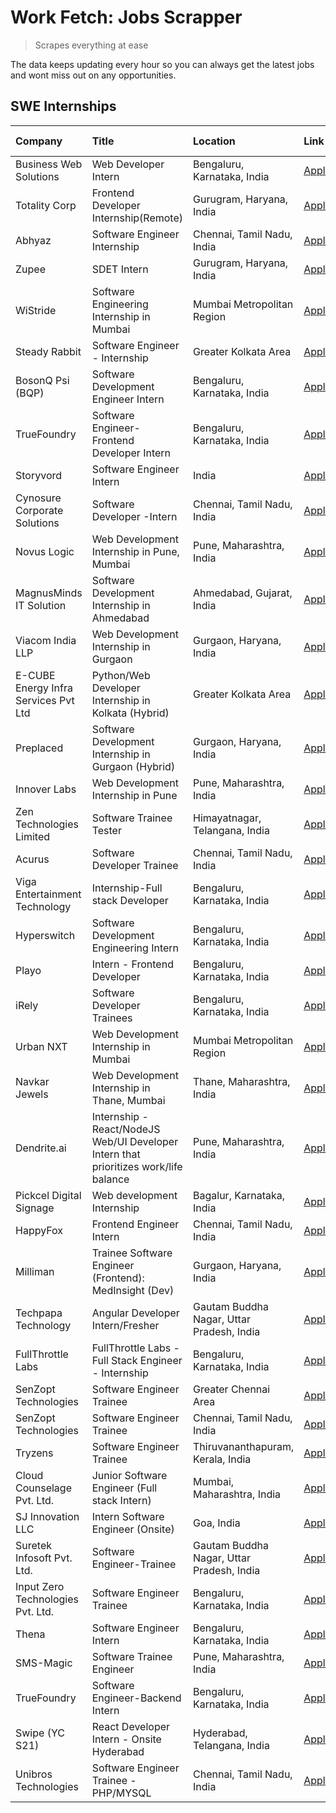 # Work Fetch: Jobs Scrapper
> Scrapes everything at ease

The data keeps updating every hour so you can always get the latest jobs and wont miss out on any opportunities.

## SWE Internships
<!--START_SECTION:workfetch-->
| Company                              | Title                                                                                | Location                                  | Link                                                                                                                                                                                                                                                                                              | Date Posted   |
|:-------------------------------------|:-------------------------------------------------------------------------------------|:------------------------------------------|:--------------------------------------------------------------------------------------------------------------------------------------------------------------------------------------------------------------------------------------------------------------------------------------------------|:--------------|
| Business Web Solutions               | Web Developer Intern                                                                 | Bengaluru, Karnataka, India               | [Apply](https://in.linkedin.com/jobs/view/web-developer-intern-at-business-web-solutions-3897552404?position=41&pageNum=0&refId=907DXSS8jWlmVrkpFGpbqA%3D%3D&trackingId=ih30L9dqzpjtGyUQIt6HGA%3D%3D&trk=public_jobs_jserp-result_search-card)                                                    | 2024-04-13    |
| Totality Corp                        | Frontend Developer Internship(Remote)                                                | Gurugram, Haryana, India                  | [Apply](https://in.linkedin.com/jobs/view/frontend-developer-internship-remote-at-totality-corp-3897033997?position=10&pageNum=0&refId=907DXSS8jWlmVrkpFGpbqA%3D%3D&trackingId=eiKFjmhuToEYmlcCgprwhA%3D%3D&trk=public_jobs_jserp-result_search-card)                                             | 2024-04-12    |
| Abhyaz                               | Software Engineer Internship                                                         | Chennai, Tamil Nadu, India                | [Apply](https://in.linkedin.com/jobs/view/software-engineer-internship-at-abhyaz-3896949793?position=56&pageNum=0&refId=907DXSS8jWlmVrkpFGpbqA%3D%3D&trackingId=tNSBl02ygy5y08rrT%2FS48A%3D%3D&trk=public_jobs_jserp-result_search-card)                                                          | 2024-04-12    |
| Zupee                                | SDET Intern                                                                          | Gurugram, Haryana, India                  | [Apply](https://in.linkedin.com/jobs/view/sdet-intern-at-zupee-3888478071?position=32&pageNum=0&refId=907DXSS8jWlmVrkpFGpbqA%3D%3D&trackingId=4AdRLJ20Hk0gQTl45jLwMg%3D%3D&trk=public_jobs_jserp-result_search-card)                                                                              | 2024-04-09    |
| WiStride                             | Software Engineering Internship in Mumbai                                            | Mumbai Metropolitan Region                | [Apply](https://in.linkedin.com/jobs/view/software-engineering-internship-in-mumbai-at-wistride-3888218704?position=14&pageNum=0&refId=907DXSS8jWlmVrkpFGpbqA%3D%3D&trackingId=vKRxR1qsHnwIvqEk8NoqOg%3D%3D&trk=public_jobs_jserp-result_search-card)                                             | 2024-04-08    |
| Steady Rabbit                        | Software Engineer - Internship                                                       | Greater Kolkata Area                      | [Apply](https://in.linkedin.com/jobs/view/software-engineer-internship-at-steady-rabbit-3885171077?position=17&pageNum=0&refId=907DXSS8jWlmVrkpFGpbqA%3D%3D&trackingId=%2BNC3ost%2B3I8B3atHzqCvmA%3D%3D&trk=public_jobs_jserp-result_search-card)                                                 | 2024-04-08    |
| BosonQ Psi (BQP)                     | Software Development Engineer Intern                                                 | Bengaluru, Karnataka, India               | [Apply](https://in.linkedin.com/jobs/view/software-development-engineer-intern-at-bosonq-psi-bqp-3888328596?position=33&pageNum=0&refId=907DXSS8jWlmVrkpFGpbqA%3D%3D&trackingId=VXFQGq%2BBGfEMrHR5w55W5A%3D%3D&trk=public_jobs_jserp-result_search-card)                                          | 2024-04-06    |
| TrueFoundry                          | Software Engineer- Frontend Developer Intern                                         | Bengaluru, Karnataka, India               | [Apply](https://in.linkedin.com/jobs/view/software-engineer-frontend-developer-intern-at-truefoundry-3887320206?position=18&pageNum=0&refId=907DXSS8jWlmVrkpFGpbqA%3D%3D&trackingId=Bw2vJ9t8vfBgJ9kKCy7VAw%3D%3D&trk=public_jobs_jserp-result_search-card)                                        | 2024-04-05    |
| Storyvord                            | Software Engineer Intern                                                             | India                                     | [Apply](https://in.linkedin.com/jobs/view/software-engineer-intern-at-storyvord-3518938006?position=16&pageNum=0&refId=907DXSS8jWlmVrkpFGpbqA%3D%3D&trackingId=pq%2FkkWVkwuPDCnIpEvkb9Q%3D%3D&trk=public_jobs_jserp-result_search-card)                                                           | 2024-04-04    |
| Cynosure Corporate Solutions         | Software Developer -Intern                                                           | Chennai, Tamil Nadu, India                | [Apply](https://in.linkedin.com/jobs/view/software-developer-intern-at-cynosure-corporate-solutions-3884767755?position=19&pageNum=0&refId=907DXSS8jWlmVrkpFGpbqA%3D%3D&trackingId=gI%2B4QeNdOlAY2620ZIM6Vg%3D%3D&trk=public_jobs_jserp-result_search-card)                                       | 2024-04-04    |
| Novus Logic                          | Web Development Internship in Pune, Mumbai                                           | Pune, Maharashtra, India                  | [Apply](https://in.linkedin.com/jobs/view/web-development-internship-in-pune-mumbai-at-novus-logic-3885741343?position=55&pageNum=0&refId=907DXSS8jWlmVrkpFGpbqA%3D%3D&trackingId=Klqj7V94mcrqy65pu1XWwg%3D%3D&trk=public_jobs_jserp-result_search-card)                                          | 2024-04-04    |
| MagnusMinds IT Solution              | Software Development Internship in Ahmedabad                                         | Ahmedabad, Gujarat, India                 | [Apply](https://in.linkedin.com/jobs/view/software-development-internship-in-ahmedabad-at-magnusminds-it-solution-3883933909?position=34&pageNum=0&refId=907DXSS8jWlmVrkpFGpbqA%3D%3D&trackingId=9R3ozVS7IRTuQhIBuSiXKQ%3D%3D&trk=public_jobs_jserp-result_search-card)                           | 2024-04-03    |
| Viacom India LLP                     | Web Development Internship in Gurgaon                                                | Gurgaon, Haryana, India                   | [Apply](https://in.linkedin.com/jobs/view/web-development-internship-in-gurgaon-at-viacom-india-llp-3883946826?position=51&pageNum=0&refId=907DXSS8jWlmVrkpFGpbqA%3D%3D&trackingId=8NDX4hTdcBBhuZ%2FGS3loig%3D%3D&trk=public_jobs_jserp-result_search-card)                                       | 2024-04-03    |
| E-CUBE Energy Infra Services Pvt Ltd | Python/Web Developer Internship in Kolkata (Hybrid)                                  | Greater Kolkata Area                      | [Apply](https://in.linkedin.com/jobs/view/python-web-developer-internship-in-kolkata-hybrid-at-e-cube-energy-infra-services-pvt-ltd-3882160442?position=12&pageNum=0&refId=907DXSS8jWlmVrkpFGpbqA%3D%3D&trackingId=i5uqbvPm1UfYkKrWjjrNAQ%3D%3D&trk=public_jobs_jserp-result_search-card)         | 2024-04-02    |
| Preplaced                            | Software Development Internship in Gurgaon (Hybrid)                                  | Gurgaon, Haryana, India                   | [Apply](https://in.linkedin.com/jobs/view/software-development-internship-in-gurgaon-hybrid-at-preplaced-3880567870?position=20&pageNum=0&refId=907DXSS8jWlmVrkpFGpbqA%3D%3D&trackingId=hqYbA8VGIiwZHFd7i2MTZA%3D%3D&trk=public_jobs_jserp-result_search-card)                                    | 2024-04-01    |
| Innover Labs                         | Web Development Internship in Pune                                                   | Pune, Maharashtra, India                  | [Apply](https://in.linkedin.com/jobs/view/web-development-internship-in-pune-at-innover-labs-3875494237?position=7&pageNum=0&refId=907DXSS8jWlmVrkpFGpbqA%3D%3D&trackingId=%2FJh1jJimgPOQqZpYI3dNLw%3D%3D&trk=public_jobs_jserp-result_search-card)                                               | 2024-03-28    |
| Zen Technologies Limited             | Software Trainee Tester                                                              | Himayatnagar, Telangana, India            | [Apply](https://in.linkedin.com/jobs/view/software-trainee-tester-at-zen-technologies-limited-3872100214?position=9&pageNum=0&refId=907DXSS8jWlmVrkpFGpbqA%3D%3D&trackingId=mOZjA9VVYR9WhKwonJMatw%3D%3D&trk=public_jobs_jserp-result_search-card)                                                | 2024-03-26    |
| Acurus                               | Software Developer Trainee                                                           | Chennai, Tamil Nadu, India                | [Apply](https://in.linkedin.com/jobs/view/software-developer-trainee-at-acurus-3871400616?position=21&pageNum=0&refId=907DXSS8jWlmVrkpFGpbqA%3D%3D&trackingId=%2B%2FxU%2Fg6cvaExa5mppepZBw%3D%3D&trk=public_jobs_jserp-result_search-card)                                                        | 2024-03-26    |
| Viga Entertainment Technology        | Internship-Full stack Developer                                                      | Bengaluru, Karnataka, India               | [Apply](https://in.linkedin.com/jobs/view/internship-full-stack-developer-at-viga-entertainment-technology-3870669789?position=26&pageNum=0&refId=907DXSS8jWlmVrkpFGpbqA%3D%3D&trackingId=x1hJooLw9pYqHHAj57zKMA%3D%3D&trk=public_jobs_jserp-result_search-card)                                  | 2024-03-25    |
| Hyperswitch                          | Software Development Engineering Intern                                              | Bengaluru, Karnataka, India               | [Apply](https://in.linkedin.com/jobs/view/software-development-engineering-intern-at-hyperswitch-3865513498?position=58&pageNum=0&refId=907DXSS8jWlmVrkpFGpbqA%3D%3D&trackingId=lubH%2FHFkckKenMbQziNgTw%3D%3D&trk=public_jobs_jserp-result_search-card)                                          | 2024-03-23    |
| Playo                                | Intern - Frontend Developer                                                          | Bengaluru, Karnataka, India               | [Apply](https://in.linkedin.com/jobs/view/intern-frontend-developer-at-playo-3864131172?position=5&pageNum=0&refId=907DXSS8jWlmVrkpFGpbqA%3D%3D&trackingId=XIuEQj99iuQizx0NrOA5uw%3D%3D&trk=public_jobs_jserp-result_search-card)                                                                 | 2024-03-22    |
| iRely                                | Software Developer Trainees                                                          | Bengaluru, Karnataka, India               | [Apply](https://in.linkedin.com/jobs/view/software-developer-trainees-at-irely-3860566039?position=3&pageNum=0&refId=907DXSS8jWlmVrkpFGpbqA%3D%3D&trackingId=r4AzV2kES3PT3K4Cb3Xwkg%3D%3D&trk=public_jobs_jserp-result_search-card)                                                               | 2024-03-18    |
| Urban NXT                            | Web Development Internship in Mumbai                                                 | Mumbai Metropolitan Region                | [Apply](https://in.linkedin.com/jobs/view/web-development-internship-in-mumbai-at-urban-nxt-3858090142?position=54&pageNum=0&refId=907DXSS8jWlmVrkpFGpbqA%3D%3D&trackingId=AkPGrtFbVVltrxYDZ7WETA%3D%3D&trk=public_jobs_jserp-result_search-card)                                                 | 2024-03-15    |
| Navkar Jewels                        | Web Development Internship in Thane, Mumbai                                          | Thane, Maharashtra, India                 | [Apply](https://in.linkedin.com/jobs/view/web-development-internship-in-thane-mumbai-at-navkar-jewels-3858087224?position=59&pageNum=0&refId=907DXSS8jWlmVrkpFGpbqA%3D%3D&trackingId=z7OCbe0ALQsmKYPIybArow%3D%3D&trk=public_jobs_jserp-result_search-card)                                       | 2024-03-15    |
| Dendrite.ai                          | Internship - React/NodeJS Web/UI Developer Intern that prioritizes work/life balance | Pune, Maharashtra, India                  | [Apply](https://in.linkedin.com/jobs/view/internship-react-nodejs-web-ui-developer-intern-that-prioritizes-work-life-balance-at-dendrite-ai-3853583200?position=35&pageNum=0&refId=907DXSS8jWlmVrkpFGpbqA%3D%3D&trackingId=PaB8hBsWFACtcBk5ZQ1Tcg%3D%3D&trk=public_jobs_jserp-result_search-card) | 2024-03-12    |
| Pickcel Digital Signage              | Web development Internship                                                           | Bagalur, Karnataka, India                 | [Apply](https://in.linkedin.com/jobs/view/web-development-internship-at-pickcel-digital-signage-3849506118?position=53&pageNum=0&refId=907DXSS8jWlmVrkpFGpbqA%3D%3D&trackingId=8KrhrWM21AbfuuIlO9kGBg%3D%3D&trk=public_jobs_jserp-result_search-card)                                             | 2024-03-08    |
| HappyFox                             | Frontend Engineer Intern                                                             | Chennai, Tamil Nadu, India                | [Apply](https://in.linkedin.com/jobs/view/frontend-engineer-intern-at-happyfox-3848357951?position=46&pageNum=0&refId=907DXSS8jWlmVrkpFGpbqA%3D%3D&trackingId=Jty5XzMQkKnDbHv1qyEVRA%3D%3D&trk=public_jobs_jserp-result_search-card)                                                              | 2024-03-07    |
| Milliman                             | Trainee Software Engineer (Frontend): MedInsight (Dev)                               | Gurgaon, Haryana, India                   | [Apply](https://in.linkedin.com/jobs/view/trainee-software-engineer-frontend-medinsight-dev-at-milliman-3792874280?position=11&pageNum=0&refId=907DXSS8jWlmVrkpFGpbqA%3D%3D&trackingId=0xjPXq%2FV2yINaO9BZe2DtA%3D%3D&trk=public_jobs_jserp-result_search-card)                                   | 2024-03-01    |
| Techpapa Technology                  | Angular Developer Intern/Fresher                                                     | Gautam Buddha Nagar, Uttar Pradesh, India | [Apply](https://in.linkedin.com/jobs/view/angular-developer-intern-fresher-at-techpapa-technology-3834305862?position=60&pageNum=0&refId=907DXSS8jWlmVrkpFGpbqA%3D%3D&trackingId=M0DDlB9ps9e71WBiA5TdYw%3D%3D&trk=public_jobs_jserp-result_search-card)                                           | 2024-02-20    |
| FullThrottle Labs                    | FullThrottle Labs - Full Stack Engineer - Internship                                 | Bengaluru, Karnataka, India               | [Apply](https://in.linkedin.com/jobs/view/fullthrottle-labs-full-stack-engineer-internship-at-fullthrottle-labs-3829636016?position=57&pageNum=0&refId=907DXSS8jWlmVrkpFGpbqA%3D%3D&trackingId=TuOr0IJ6ehsEdfb6pVkoQQ%3D%3D&trk=public_jobs_jserp-result_search-card)                             | 2024-02-17    |
| SenZopt Technologies                 | Software Engineer Trainee                                                            | Greater Chennai Area                      | [Apply](https://in.linkedin.com/jobs/view/software-engineer-trainee-at-senzopt-technologies-3827688781?position=36&pageNum=0&refId=907DXSS8jWlmVrkpFGpbqA%3D%3D&trackingId=ye1H1fljP9VdiBkfcVro7g%3D%3D&trk=public_jobs_jserp-result_search-card)                                                 | 2024-02-12    |
| SenZopt Technologies                 | Software Engineer Trainee                                                            | Chennai, Tamil Nadu, India                | [Apply](https://in.linkedin.com/jobs/view/software-engineer-trainee-at-senzopt-technologies-3827686880?position=49&pageNum=0&refId=907DXSS8jWlmVrkpFGpbqA%3D%3D&trackingId=INy1aTUOA656EtibdUgFtQ%3D%3D&trk=public_jobs_jserp-result_search-card)                                                 | 2024-02-12    |
| Tryzens                              | Software Engineer Trainee                                                            | Thiruvananthapuram, Kerala, India         | [Apply](https://in.linkedin.com/jobs/view/software-engineer-trainee-at-tryzens-3809363491?position=38&pageNum=0&refId=907DXSS8jWlmVrkpFGpbqA%3D%3D&trackingId=VZGnbFArpJVCdYzQg0fdLg%3D%3D&trk=public_jobs_jserp-result_search-card)                                                              | 2024-01-18    |
| Cloud Counselage Pvt. Ltd.           | Junior Software Engineer (Full stack Intern)                                         | Mumbai, Maharashtra, India                | [Apply](https://in.linkedin.com/jobs/view/junior-software-engineer-full-stack-intern-at-cloud-counselage-pvt-ltd-3803132814?position=28&pageNum=0&refId=907DXSS8jWlmVrkpFGpbqA%3D%3D&trackingId=WeeY1VBn1TaOrSbsC9xwWA%3D%3D&trk=public_jobs_jserp-result_search-card)                            | 2024-01-11    |
| SJ Innovation LLC                    | Intern Software Engineer (Onsite)                                                    | Goa, India                                | [Apply](https://in.linkedin.com/jobs/view/intern-software-engineer-onsite-at-sj-innovation-llc-3799959011?position=44&pageNum=0&refId=907DXSS8jWlmVrkpFGpbqA%3D%3D&trackingId=nkajio4wytuwWXDszeYIRw%3D%3D&trk=public_jobs_jserp-result_search-card)                                              | 2024-01-11    |
| Suretek Infosoft Pvt. Ltd.           | Software Engineer-Trainee                                                            | Gautam Buddha Nagar, Uttar Pradesh, India | [Apply](https://in.linkedin.com/jobs/view/software-engineer-trainee-at-suretek-infosoft-pvt-ltd-3800934643?position=25&pageNum=0&refId=907DXSS8jWlmVrkpFGpbqA%3D%3D&trackingId=ZYcipps4bZ3Shflh55gs3Q%3D%3D&trk=public_jobs_jserp-result_search-card)                                             | 2024-01-09    |
| Input Zero Technologies Pvt. Ltd.    | Software Engineer Trainee                                                            | Bengaluru, Karnataka, India               | [Apply](https://in.linkedin.com/jobs/view/software-engineer-trainee-at-input-zero-technologies-pvt-ltd-3800927643?position=29&pageNum=0&refId=907DXSS8jWlmVrkpFGpbqA%3D%3D&trackingId=JxY7yhci20aOiQbksoIZUQ%3D%3D&trk=public_jobs_jserp-result_search-card)                                      | 2024-01-09    |
| Thena                                | Software Engineer Intern                                                             | Bengaluru, Karnataka, India               | [Apply](https://in.linkedin.com/jobs/view/software-engineer-intern-at-thena-3778731751?position=22&pageNum=0&refId=907DXSS8jWlmVrkpFGpbqA%3D%3D&trackingId=DfJxKa%2FDO7%2BjkJ8cxrnPTA%3D%3D&trk=public_jobs_jserp-result_search-card)                                                             | 2023-12-05    |
| SMS-Magic                            | Software Trainee Engineer                                                            | Pune, Maharashtra, India                  | [Apply](https://in.linkedin.com/jobs/view/software-trainee-engineer-at-sms-magic-3761409781?position=30&pageNum=0&refId=907DXSS8jWlmVrkpFGpbqA%3D%3D&trackingId=YaFTXU0ofAv3gTxX9QjXbQ%3D%3D&trk=public_jobs_jserp-result_search-card)                                                            | 2023-11-16    |
| TrueFoundry                          | Software Engineer-Backend Intern                                                     | Bengaluru, Karnataka, India               | [Apply](https://in.linkedin.com/jobs/view/software-engineer-backend-intern-at-truefoundry-3779508170?position=31&pageNum=0&refId=907DXSS8jWlmVrkpFGpbqA%3D%3D&trackingId=1eeR%2Fy9fABX45iJJXEut4g%3D%3D&trk=public_jobs_jserp-result_search-card)                                                 | 2023-11-10    |
| Swipe (YC S21)                       | React Developer Intern - Onsite Hyderabad                                            | Hyderabad, Telangana, India               | [Apply](https://in.linkedin.com/jobs/view/react-developer-intern-onsite-hyderabad-at-swipe-yc-s21-3737600089?position=39&pageNum=0&refId=907DXSS8jWlmVrkpFGpbqA%3D%3D&trackingId=K1Tso%2BFjriSUGkAFA54YdQ%3D%3D&trk=public_jobs_jserp-result_search-card)                                         | 2023-10-13    |
| Unibros Technologies                 | Software Engineer Trainee - PHP/MYSQL                                                | Chennai, Tamil Nadu, India                | [Apply](https://in.linkedin.com/jobs/view/software-engineer-trainee-php-mysql-at-unibros-technologies-3656599241?position=37&pageNum=0&refId=907DXSS8jWlmVrkpFGpbqA%3D%3D&trackingId=oQFkBY1KEL2D8Cq3P5H0cg%3D%3D&trk=public_jobs_jserp-result_search-card)                                       | 2023-06-12    |
<!--END_SECTION:workfetch-->
